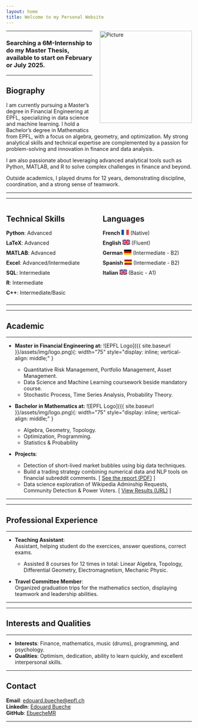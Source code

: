 ```yaml
---
layout: home
title: Welcome to my Personal Website
---
```



<img src="{{ site.baseurl }}/assets/img/pic3.jpeg" alt="Picture" style="width: 250px; float: right; margin: 0 0 20px 20px;">

---

### Searching a 6M-Internship to do my Master Thesis, available to start on February or July 2025.
---

## Biography

I am currently pursuing a Master’s degree in Financial Engineering at EPFL, specializing in data science and machine learning. I hold a Bachelor’s degree in Mathematics from EPFL, with a focus on algebra, geometry, and optimization. My strong analytical skills and technical expertise are complemented by a passion for problem-solving and innovation in finance and data analysis.

I am also passionate about leveraging advanced analytical tools such as Python, MATLAB, and R to solve complex challenges in finance and beyond.

Outside academics, I played drums for 12 years, demonstrating discipline, coordination, and a strong sense of teamwork.

---
---

<div style="display: flex; gap: 20px; justify-content: space-between; align-items: flex-start;">

  <!-- Technical Skills Section -->
  <div style="flex: 1;">
    <h2>Technical Skills</h2>
    <ul style="list-style: none; padding: 0; margin: 0;">
      <li style="margin-bottom: 10px;"><strong>Python</strong>: Advanced</li>
      <li style="margin-bottom: 10px;"><strong>LaTeX</strong>: Advanced</li>
      <li style="margin-bottom: 10px;"><strong>MATLAB</strong>: Advanced</li>
      <li style="margin-bottom: 10px;"><strong>Excel</strong>: Advanced/Intermediate</li>
      <li style="margin-bottom: 10px;"><strong>SQL</strong>: Intermediate</li>
      <li style="margin-bottom: 10px;"><strong>R</strong>: Intermediate</li>
      <li style="margin-bottom: 10px;"><strong>C++</strong>: Intermediate/Basic</li>
    </ul>
  </div>

  <!-- Languages Section -->
  <div style="flex: 1;">
    <h2>Languages</h2>
    <ul style="list-style: none; padding: 0; margin: 0;">
      <li style="margin-bottom: 10px;">
        <strong>French</strong> 
        <svg width="20" height="14" xmlns="http://www.w3.org/2000/svg">
          <rect width="20" height="14" fill="#0055A4"/>
          <rect x="6.67" width="6.66" height="14" fill="#FFF"/>
          <rect x="13.33" width="6.67" height="14" fill="#EF4135"/>
        </svg> 
        (Native)
      </li>
      <li style="margin-bottom: 10px;">
        <strong>English</strong> 
        <svg width="20" height="14" xmlns="http://www.w3.org/2000/svg">
          <rect width="20" height="14" fill="#00247D"/>
          <path d="M0,0 L20,14 M0,14 L20,0" stroke="#FFF" stroke-width="2"/>
          <path d="M0,7 L20,7 M10,0 L10,14" stroke="#FFF" stroke-width="4"/>
          <path d="M0,0 L20,14 M0,14 L20,0" stroke="#CF142B" stroke-width="1"/>
          <path d="M0,7 L20,7 M10,0 L10,14" stroke="#CF142B" stroke-width="2"/>
        </svg> 
        (Fluent)
      </li>
      <li style="margin-bottom: 10px;">
        <strong>German</strong> 
        <svg width="20" height="14" xmlns="http://www.w3.org/2000/svg">
          <rect width="20" height="4.67" fill="#000"/>
          <rect y="4.67" width="20" height="4.67" fill="#D00"/>
          <rect y="9.34" width="20" height="4.66" fill="#FFCE00"/>
        </svg> 
        (Intermediate - B2)
      </li>
      <li style="margin-bottom: 10px;">
        <strong>Spanish</strong> 
        <svg width="20" height="14" xmlns="http://www.w3.org/2000/svg">
          <rect width="20" height="4.67" fill="#AA151B"/>
          <rect y="4.67" width="20" height="4.67" fill="#F1BF00"/>
          <rect y="9.34" width="20" height="4.66" fill="#AA151B"/>
        </svg> 
        (Intermediate - B2)
      </li>
      <li style="margin-bottom: 10px;">
        <strong>Italian</strong> 
        <svg width="20" height="14" xmlns="http://www.w3.org/2000/svg">
          <rect width="20" height="14" fill="#00247D"/>
          <path d="M0,0 L20,14 M0,14 L20,0" stroke="#FFF" stroke-width="2"/>
          <path d="M0,7 L20,7 M10,0 L10,14" stroke="#FFF" stroke-width="4"/>
          <path d="M0,0 L20,14 M0,14 L20,0" stroke="#CF142B" stroke-width="1"/>
          <path d="M0,7 L20,7 M10,0 L10,14" stroke="#CF142B" stroke-width="2"/>
        </svg> 
        (Basic - A1)
      </li>
    </ul>
  </div>

</div>


---
---
## Academic
---
- **Master in Financial Engineering at:** 
  ![EPFL Logo]({{ site.baseurl }}/assets/img/logo.png){: width="75" style="display: inline; vertical-align: middle;" }
  - Quantitative Risk Management, Portfolio Management, Asset Management.
  - Data Science and Machine Learning coursework beside mandatory course.
  - Stochastic Process, Time Series Analysis, Probability Theory.

- **Bachelor in Mathematics at:** 
  ![EPFL Logo]({{ site.baseurl }}/assets/img/logo.png){: width="75" style="display: inline; vertical-align: middle;" }
  - Algebra, Geometry, Topology.
  - Optimization, Programming.
  - Statistics & Probability


- **Projects**:

  - Detection of short-lived market bubbles using big data techniques.
  - Build a trading strategy combining numerical data and NLP tools on financial subreddit comments.
[  [See the report (PDF)](/assets/files/ML_project.pdf) ]
  - Data science exploration of Wikipedia Adminship Requests, Community Detection & Power Voters.   [ [View Results (URL)](https://epfl-ada.github.io/ada-2024-project-supercoolteamname2024/) ]

---
---
## Professional Experience
---

- **Teaching Assistant**:  
  Assistant, helping student do the exercices, answer questions, correct exams.  

  - Assisted 8 courses for 12 times in total: Linear Algebra, Topology, Differential Geometry, Electromagnetism, Mechanic Physic.

- **Travel Committee Member**:  
  Organized graduation trips for the mathematics section, displaying teamwork and leadership abilities.

---
---


## Interests and Qualities
---

- **Interests**: Finance, mathematics, music (drums), programming, and psychology.
- **Qualities**: Optimism, dedication, ability to learn quickly, and excellent interpersonal skills.

---

## Contact

**Email**: edouard.bueche@epfl.ch  
**LinkedIn**: [Edouard Bueche](https://linkedin.com/in/edouard-bueche-941800332)  
**GitHub**: [EbuecheMR](https://github.com/ebuecheMR)

---
